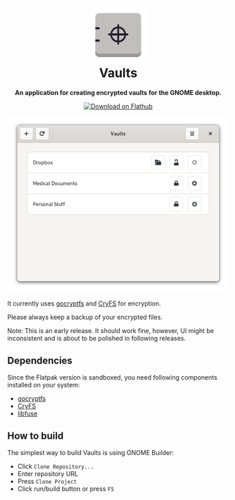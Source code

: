 <h1 align="center">
  <img src="data/icons/io.github.mpobaschnig.Vaults.svg" alt="Vaults" width="128" height="128"/><br>
  Vaults
</h1>

<p align="center"><strong>An application for creating encrypted vaults for the GNOME desktop.</strong></p>

<p align="center">
 <a href="https://flathub.org/apps/details/io.github.mpobaschnig.Vaults"><img width="200" alt="Download on Flathub" src="https://flathub.org/assets/badges/flathub-badge-en.png"/></a>
</p>

<p align="center">
  <img src="data/resources/screenshots/vaults.png" alt="Main Window"/>
</p>

It currently uses [gocryptfs](https://github.com/rfjakob/gocryptfs) and [CryFS](https://github.com/cryfs/cryfs/) for encryption.

Please always keep a backup of your encrypted files.

Note: This is an early release. It should work fine, however, UI might be inconsistent and is about to be polished in following releases.

## Dependencies

Since the Flatpak version is sandboxed, you need following components installed on your system:

- [gocryptfs](https://github.com/rfjakob/gocryptfs)
- [CryFS](https://github.com/cryfs/cryfs/)
- [libfuse](https://github.com/libfuse/libfuse)

## How to build

The simplest way to build Vaults is using GNOME Builder:

- Click `Clone Repository...`
- Enter repository URL
- Press `Clone Project`
- Click run/build button or press `F5`
